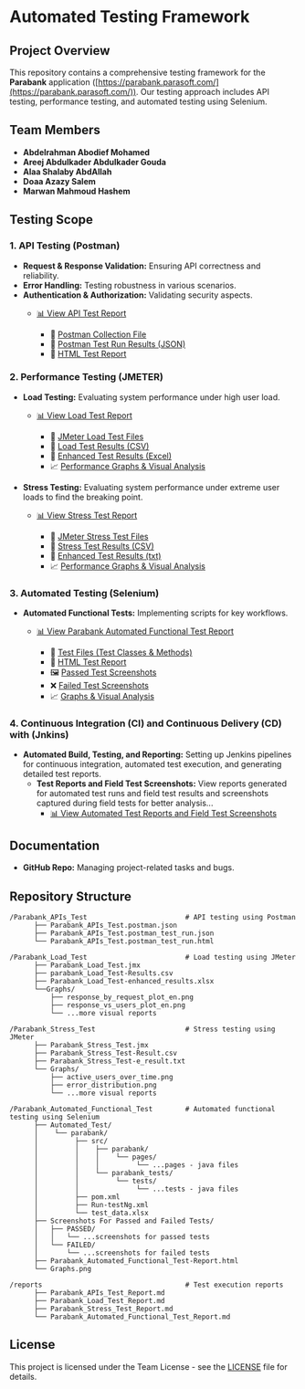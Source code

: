 # Automated Testing Framework

## Project Overview
This repository contains a comprehensive testing framework for the **Parabank** application ([https://parabank.parasoft.com/](https://parabank.parasoft.com/)). Our testing approach includes API testing, performance testing, and automated testing using Selenium.

## Team Members
- **Abdelrahman Abodief Mohamed**  
- **Areej Abdulkader Abdulkader Gouda**  
- **Alaa Shalaby AbdAllah**  
- **Doaa Azazy Salem**  
- **Marwan Mahmoud Hashem**  

## Testing Scope

### 1. API Testing (Postman)
- **Request & Response Validation:** Ensuring API correctness and reliability.
- **Error Handling:** Testing robustness in various scenarios.
- **Authentication & Authorization:** Validating security aspects.
  - [📊 View API Test Report](https://github.com/Abdelrahman-AA/Automated-Testing-Framework/blob/main/reports/Parabank_APIs_Test_Report.md)

       - 📁 [Postman Collection File](https://github.com/Abdelrahman-AA/Automated-Testing-Framework/blob/main/Parabank_APIs_Test/Parabank_APIs_Test.postman.json)
       - 📄 [Postman Test Run Results (JSON)](https://github.com/Abdelrahman-AA/Automated-Testing-Framework/blob/main/Parabank_APIs_Test/Parabank_APIs_Test.postman_test_run.json)
       - 🧾 [HTML Test Report](https://Abdelrahman-AA.github.io/Automated-Testing-Framework/Parabank_APIs_Test/Parabank_APIs_Test.postman_test_run.html)

### 2. Performance Testing (JMETER)
- **Load Testing:** Evaluating system performance under high user load.
  - [📊 View Load Test Report](https://github.com/Abdelrahman-AA/Automated-Testing-Framework/blob/main/reports/Parabank_Load_Test_Report.md)

       - 📁 [JMeter Load Test Files](https://github.com/Abdelrahman-AA/Automated-Testing-Framework/blob/main/Parabank_Load_Test/Parabank_Load_Test.jmx)
       - 📄 [Load Test Results (CSV)](https://github.com/Abdelrahman-AA/Automated-Testing-Framework/blob/main/Parabank_Load_Test/Parabank_Load_Test-Results.csv)
       - 📄 [Enhanced Test Results (Excel)](https://github.com/Abdelrahman-AA/Automated-Testing-Framework/blob/main/Parabank_Load_Test/Parabank_Load_Test-enhanced_results.xlsx)
       - 📈 [Performance Graphs & Visual Analysis](https://github.com/Abdelrahman-AA/Automated-Testing-Framework/tree/main/Parabank_Load_Test/Graphs)

- **Stress Testing:** Evaluating system performance under extreme user loads to find the breaking point.
  - [📊 View Stress Test Report](https://github.com/Abdelrahman-AA/Automated-Testing-Framework/blob/main/reports/Parabank_Stress_Test_Report.md)

       - 📁 [JMeter Stress Test Files](https://github.com/Abdelrahman-AA/Automated-Testing-Framework/blob/main/Parabank_Stress_Test/Parabank_Stress_Test.jmx)
       - 📄 [Stress Test Results (CSV)](https://github.com/Abdelrahman-AA/Automated-Testing-Framework/blob/main/Parabank_Stress_Test/Parabank_Stress_Test-Result.csv)
       - 📄 [Enhanced Test Results (txt)](https://github.com/Abdelrahman-AA/Automated-Testing-Framework/blob/main/Parabank_Stress_Test/Parabank_Stress_Test-e_result.txt)
       - 📈 [Performance Graphs & Visual Analysis](https://github.com/Abdelrahman-AA/Automated-Testing-Framework/tree/main/Parabank_Stress_Test/Graphs)

### 3. Automated Testing (Selenium)
- **Automated Functional Tests:** Implementing scripts for key workflows.
  - [📊 View Parabank Automated Functional Test Report](https://github.com/Abdelrahman-AA/Automated-Testing-Framework/blob/main/reports/Parabank_Automated_Functional_Test_Report.md)

       - 📁 [Test Files (Test Classes & Methods)](https://github.com/Abdelrahman-AA/Automated-Testing-Framework/tree/main/Parabank_Automated_Functional_Test/Automated_Test/parabank/)
       - 📄 [HTML Test Report](https://abdelrahman-aa.github.io/Automated-Testing-Framework/Parabank_Automated_Functional_Test//Parabank_Automated_Functional_Test-Report.html)
       - 🖼️ [Passed Test Screenshots](https://github.com/Abdelrahman-AA/Automated-Testing-Framework/tree/main/Parabank_Automated_Functional_Test/Screenshots%20For%20Passed%20and%20Failed%20Tests/PASSED)
       - ❌ [Failed Test Screenshots](https://github.com/Abdelrahman-AA/Automated-Testing-Framework/tree/main/Parabank_Automated_Functional_Test/Screenshots%20For%20Passed%20and%20Failed%20Tests/FAILED)
       - 📈 [Graphs & Visual Analysis](https://github.com/Abdelrahman-AA/Automated-Testing-Framework/blob/main/Parabank_Automated_Functional_Test/Graphs.png)

### 4. Continuous Integration (CI) and Continuous Delivery (CD) with (Jnkins)
- **Automated Build, Testing, and Reporting:** Setting up Jenkins pipelines for continuous integration, automated test execution, and generating detailed test reports.
  - **Test Reports and Field Test Screenshots:** View reports generated for automated test runs and field test results and screenshots captured during field tests for better analysis...
    - [📊 View Automated Test Reports and Field Test Screenshots](https://github.com/Abdelrahman-AA/Automated-Testing-Framework/tree/main/Jenkins_Results)



## Documentation
- **GitHub Repo:** Managing project-related tasks and bugs.

## Repository Structure

```
/Parabank_APIs_Test                        # API testing using Postman
      ├── Parabank_APIs_Test.postman.json
      ├── Parabank_APIs_Test.postman_test_run.json
      └── Parabank_APIs_Test.postman_test_run.html

/Parabank_Load_Test                        # Load testing using JMeter
      ├── Parabank_Load_Test.jmx
      ├── parabank_Load_Test-Results.csv
      ├── Parabank_Load_Test-enhanced_results.xlsx
      └──Graphs/
          ├── response_by_request_plot_en.png
          ├── response_vs_users_plot_en.png
          └── ...more visual reports

/Parabank_Stress_Test                      # Stress testing using JMeter
      ├── Parabank_Stress_Test.jmx
      ├── Parabank_Stress_Test-Result.csv
      ├── Parabank_Stress_Test-e_result.txt
      └── Graphs/
          ├── active_users_over_time.png
          ├── error_distribution.png
          └── ...more visual reports

/Parabank_Automated_Functional_Test        # Automated functional testing using Selenium
      ├── Automated_Test/
      │    └── parabank/
      │         ├── src/
      │         │    ├── parabank/
      │         │    │    └── pages/
      │         │    │         └── ...pages - java files
      │         │    └── parabank_tests/
      │         │         └── tests/
      │         │              └── ...tests - java files
      │         ├── pom.xml
      │         ├── Run-testNg.xml
      │         └── test_data.xlsx
      ├── Screenshots For Passed and Failed Tests/
      │   ├── PASSED/
      │   │   └── ...screenshots for passed tests
      │   └── FAILED/
      │       └── ...screenshots for failed tests
      ├── Parabank_Automated_Functional_Test-Report.html
      └── Graphs.png

/reports                                   # Test execution reports
      ├── Parabank_APIs_Test_Report.md
      ├── Parabank_Load_Test_Report.md
      ├── Parabank_Stress_Test_Report.md
      └── Parabank_Automated_Functional_Test_Report.md
```

## License
This project is licensed under the Team License - see the [LICENSE](LICENSE.md) file for details.
